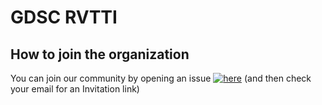 # GDSC RVTTI

## How to join the organization
You can join our community by opening an issue [![here](https://img.shields.io/badge/Join-Green.svg)](https://github.com/GDSC-RVTTI/support/issues/new?assignees=&labels=Invitation+to+the+community&projects=&template=invitation.yml&title=Please+invite+me+to+GDSC+RVTTI+community) (and then check your email for an Invitation link)

